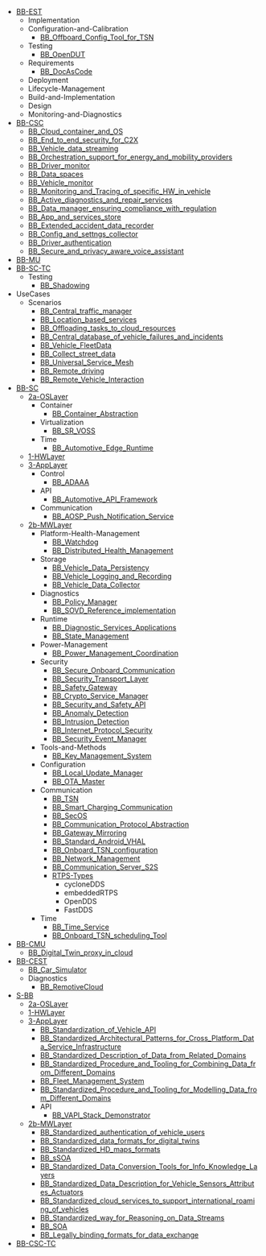 - [BB-EST](/WorkInProgress/BB-EST/README.md)
    - Implementation
    - Configuration-and-Calibration
        - [BB_Offboard_Config_Tool_for_TSN](/WorkInProgress/BB-EST/Configuration-and-Calibration/BB_Offboard_Config_Tool_for_TSN.md)
    - Testing
        - [BB_OpenDUT](/WorkInProgress/BB-EST/Testing/BB_OpenDUT.md)
    - Requirements
        - [BB_DocAsCode](/WorkInProgress/BB-EST/Requirements/BB_DocAsCode.md)
    - Deployment
    - Lifecycle-Management
    - Build-and-Implementation
    - Design
    - Monitoring-and-Diagnostics
- [BB-CSC](/WorkInProgress/BB-CSC/README.md)
    - [BB_Cloud_container_and_OS](/WorkInProgress/BB-CSC/BB_Cloud_container_and_OS.md)
    - [BB_End_to_end_security_for_C2X](/WorkInProgress/BB-CSC/BB_End_to_end_security_for_C2X.md)
    - [BB_Vehicle_data_streaming](/WorkInProgress/BB-CSC/BB_Vehicle_data_streaming.md)
    - [BB_Orchestration_support_for_energy_and_mobility_providers](/WorkInProgress/BB-CSC/BB_Orchestration_support_for_energy_and_mobility_providers.md)
    - [BB_Driver_monitor](/WorkInProgress/BB-CSC/BB_Driver_monitor.md)
    - [BB_Data_spaces](/WorkInProgress/BB-CSC/BB_Data_spaces.md)
    - [BB_Vehicle_monitor](/WorkInProgress/BB-CSC/BB_Vehicle_monitor.md)
    - [BB_Monitoring_and_Tracing_of_specific_HW_in_vehicle](/WorkInProgress/BB-CSC/BB_Monitoring_and_Tracing_of_specific_HW_in_vehicle.md)
    - [BB_Active_diagnostics_and_repair_services](/WorkInProgress/BB-CSC/BB_Active_diagnostics_and_repair_services.md)
    - [BB_Data_manager_ensuring_compliance_with_regulation](/WorkInProgress/BB-CSC/BB_Data_manager_ensuring_compliance_with_regulation.md)
    - [BB_App_and_services_store](/WorkInProgress/BB-CSC/BB_App_and_services_store.md)
    - [BB_Extended_accident_data_recorder](/WorkInProgress/BB-CSC/BB_Extended_accident_data_recorder.md)
    - [BB_Config_and_settngs_collector](/WorkInProgress/BB-CSC/BB_Config_and_settngs_collector.md)
    - [BB_Driver_authentication](/WorkInProgress/BB-CSC/BB_Driver_authentication.md)
    - [BB_Secure_and_privacy_aware_voice_assistant](/WorkInProgress/BB-CSC/BB_Secure_and_privacy_aware_voice_assistant.md)
- [BB-MU](/WorkInProgress/BB-MU/README.md)
- [BB-SC-TC](/WorkInProgress/BB-SC-TC/README.md)
    - Testing
        - [BB_Shadowing](/WorkInProgress/BB-SC-TC/Testing/BB_Shadowing.md)
- UseCases
    - Scenarios
        - [BB_Central_traffic_manager](/WorkInProgress/UseCases/Scenarios/BB_Central_traffic_manager.md)
        - [BB_Location_based_services](/WorkInProgress/UseCases/Scenarios/BB_Location_based_services.md)
        - [BB_Offloading_tasks_to_cloud_resources](/WorkInProgress/UseCases/Scenarios/BB_Offloading_tasks_to_cloud_resources.md)
        - [BB_Central_database_of_vehicle_failures_and_incidents](/WorkInProgress/UseCases/Scenarios/BB_Central_database_of_vehicle_failures_and_incidents.md)
        - [BB_Vehicle_FleetData](/WorkInProgress/UseCases/Scenarios/BB_Vehicle_FleetData.md)
        - [BB_Collect_street_data](/WorkInProgress/UseCases/Scenarios/BB_Collect_street_data.md)
        - [BB_Universal_Service_Mesh](/WorkInProgress/UseCases/Scenarios/BB_Universal_Service_Mesh.md)
        - [BB_Remote_driving](/WorkInProgress/UseCases/Scenarios/BB_Remote_driving.md)
        - [BB_Remote_Vehicle_Interaction](/WorkInProgress/UseCases/Scenarios/BB_Remote_Vehicle_Interaction.md)
- [BB-SC](/WorkInProgress/BB-SC/README.md)
    - [2a-OSLayer](/WorkInProgress/BB-SC/2a-OSLayer/README.md)
        - Container
            - [BB_Container_Abstraction](/WorkInProgress/BB-SC/2a-OSLayer/Container/BB_Container_Abstraction.md)
        - Virtualization
            - [BB_SR_VOSS](/WorkInProgress/BB-SC/2a-OSLayer/Virtualization/BB_SR_VOSS.md)
        - Time
            - [BB_Automotive_Edge_Runtime](/WorkInProgress/BB-SC/2a-OSLayer/Time/BB_Automotive_Edge_Runtime.md)
    - [1-HWLayer](/WorkInProgress/BB-SC/1-HWLayer/README.md)
    - [3-AppLayer](/WorkInProgress/BB-SC/3-AppLayer/README.md)
        - Control
            - [BB_ADAAA](/WorkInProgress/BB-SC/3-AppLayer/Control/BB_ADAAA.md)
        - API
            - [BB_Automotive_API_Framework](/WorkInProgress/BB-SC/3-AppLayer/API/BB_Automotive_API_Framework.md)
        - Communication
            - [BB_AOSP_Push_Notification_Service](/WorkInProgress/BB-SC/3-AppLayer/Communication/BB_AOSP_Push_Notification_Service.md)
    - [2b-MWLayer](/WorkInProgress/BB-SC/2b-MWLayer/README.md)
        - Platform-Health-Management
            - [BB_Watchdog](/WorkInProgress/BB-SC/2b-MWLayer/Platform-Health-Management/BB_Watchdog.md)
            - [BB_Distributed_Health_Management](/WorkInProgress/BB-SC/2b-MWLayer/Platform-Health-Management/BB_Distributed_Health_Management.md)
        - Storage
            - [BB_Vehicle_Data_Persistency](/WorkInProgress/BB-SC/2b-MWLayer/Storage/BB_Vehicle_Data_Persistency.md)
            - [BB_Vehicle_Logging_and_Recording](/WorkInProgress/BB-SC/2b-MWLayer/Storage/BB_Vehicle_Logging_and_Recording.md)
            - [BB_Vehicle_Data_Collector](/WorkInProgress/BB-SC/2b-MWLayer/Storage/BB_Vehicle_Data_Collector.md)
        - Diagnostics
            - [BB_Policy_Manager](/WorkInProgress/BB-SC/2b-MWLayer/Diagnostics/BB_Policy_Manager.md)
            - [BB_SOVD_Reference_implementation](/WorkInProgress/BB-SC/2b-MWLayer/Diagnostics/BB_SOVD_Reference_implementation.md)
        - Runtime
            - [BB_Diagnostic_Services_Applications](/WorkInProgress/BB-SC/2b-MWLayer/Runtime/BB_Diagnostic_Services_Applications.md)
            - [BB_State_Management](/WorkInProgress/BB-SC/2b-MWLayer/Runtime/BB_State_Management.md)
        - Power-Management
            - [BB_Power_Management_Coordination](/WorkInProgress/BB-SC/2b-MWLayer/Power-Management/BB_Power_Management_Coordination.md)
        - Security
            - [BB_Secure_Onboard_Communication](/WorkInProgress/BB-SC/2b-MWLayer/Security/BB_Secure_Onboard_Communication.md)
            - [BB_Security_Transport_Layer](/WorkInProgress/BB-SC/2b-MWLayer/Security/BB_Security_Transport_Layer.md)
            - [BB_Safety_Gateway](/WorkInProgress/BB-SC/2b-MWLayer/Security/BB_Safety_Gateway.md)
            - [BB_Crypto_Service_Manager](/WorkInProgress/BB-SC/2b-MWLayer/Security/BB_Crypto_Service_Manager.md)
            - [BB_Security_and_Safety_API](/WorkInProgress/BB-SC/2b-MWLayer/Security/BB_Security_and_Safety_API.md)
            - [BB_Anomaly_Detection](/WorkInProgress/BB-SC/2b-MWLayer/Security/BB_Anomaly_Detection.md)
            - [BB_Intrusion_Detection](/WorkInProgress/BB-SC/2b-MWLayer/Security/BB_Intrusion_Detection.md)
            - [BB_Internet_Protocol_Security](/WorkInProgress/BB-SC/2b-MWLayer/Security/BB_Internet_Protocol_Security.md)
            - [BB_Security_Event_Manager](/WorkInProgress/BB-SC/2b-MWLayer/Security/BB_Security_Event_Manager.md)
        - Tools-and-Methods
            - [BB_Key_Management_System](/WorkInProgress/BB-SC/2b-MWLayer/Tools-and-Methods/BB_Key_Management_System.md)
        - Configuration
            - [BB_Local_Update_Manager](/WorkInProgress/BB-SC/2b-MWLayer/Configuration/BB_Local_Update_Manager.md)
            - [BB_OTA_Master](/WorkInProgress/BB-SC/2b-MWLayer/Configuration/BB_OTA_Master.md)
        - Communication
            - [BB_TSN](/WorkInProgress/BB-SC/2b-MWLayer/Communication/BB_TSN.md)
            - [BB_Smart_Charging_Communication](/WorkInProgress/BB-SC/2b-MWLayer/Communication/BB_Smart_Charging_Communication.md)
            - [BB_SecOS](/WorkInProgress/BB-SC/2b-MWLayer/Communication/BB_SecOS.md)
            - [BB_Communication_Protocol_Abstraction](/WorkInProgress/BB-SC/2b-MWLayer/Communication/BB_Communication_Protocol_Abstraction.md)
            - [BB_Gateway_Mirroring](/WorkInProgress/BB-SC/2b-MWLayer/Communication/BB_Gateway_Mirroring.md)
            - [BB_Standard_Android_VHAL](/WorkInProgress/BB-SC/2b-MWLayer/Communication/BB_Standard_Android_VHAL.md)
            - [BB_Onboard_TSN_configuration](/WorkInProgress/BB-SC/2b-MWLayer/Communication/BB_Onboard_TSN_configuration.md)
            - [BB_Network_Management](/WorkInProgress/BB-SC/2b-MWLayer/Communication/BB_Network_Management.md)
            - [BB_Communication_Server_S2S](/WorkInProgress/BB-SC/2b-MWLayer/Communication/BB_Communication_Server_S2S.md)
            - [RTPS-Types](/WorkInProgress/BB-SC/2b-MWLayer/Communication/RTPS-Types/RTPS-Types.md)
                - cycloneDDS
                - embeddedRTPS
                - OpenDDS
                - FastDDS
        - Time
            - [BB_Time_Service](/WorkInProgress/BB-SC/2b-MWLayer/Time/BB_Time_Service.md)
            - [BB_Onboard_TSN_scheduling_Tool](/WorkInProgress/BB-SC/2b-MWLayer/Time/BB_Onboard_TSN_scheduling_Tool.md)
- [BB-CMU](/WorkInProgress/BB-CMU/README.md)
    - [BB_Digital_Twin_proxy_in_cloud](/WorkInProgress/BB-CMU/BB_Digital_Twin_proxy_in_cloud.md)
- [BB-CEST](/WorkInProgress/BB-CEST/README.md)
    - [BB_Car_Simulator](/WorkInProgress/BB-CEST/BB_Car_Simulator.md)
    - Diagnostics
        - [BB_RemotiveCloud](/WorkInProgress/BB-CEST/Diagnostics/BB_RemotiveCloud.md)
- [S-BB](/WorkInProgress/S-BB/README.md)
    - [2a-OSLayer](/WorkInProgress/S-BB/2a-OSLayer/README.md)
    - [1-HWLayer](/WorkInProgress/S-BB/1-HWLayer/README.md)
    - [3-AppLayer](/WorkInProgress/S-BB/3-AppLayer/README.md)
        - [BB_Standardization_of_Vehicle_API](/WorkInProgress/S-BB/3-AppLayer/BB_Standardization_of_Vehicle_API.md)
        - [BB_Standardized_Architectural_Patterns_for_Cross_Platform_Data_Service_Infrastructure](/WorkInProgress/S-BB/3-AppLayer/BB_Standardized_Architectural_Patterns_for_Cross_Platform_Data_Service_Infrastructure.md)
        - [BB_Standardized_Description_of_Data_from_Related_Domains](/WorkInProgress/S-BB/3-AppLayer/BB_Standardized_Description_of_Data_from_Related_Domains.md)
        - [BB_Standardized_Procedure_and_Tooling_for_Combining_Data_from_Different_Domains](/WorkInProgress/S-BB/3-AppLayer/BB_Standardized_Procedure_and_Tooling_for_Combining_Data_from_Different_Domains.md)
        - [BB_Fleet_Management_System](/WorkInProgress/S-BB/3-AppLayer/BB_Fleet_Management_System.md)
        - [BB_Standardized_Procedure_and_Tooling_for_Modelling_Data_from_Different_Domains](/WorkInProgress/S-BB/3-AppLayer/BB_Standardized_Procedure_and_Tooling_for_Modelling_Data_from_Different_Domains.md)
        - API
            - [BB_VAPI_Stack_Demonstrator](/WorkInProgress/S-BB/3-AppLayer/API/BB_VAPI_Stack_Demonstrator.md)
    - [2b-MWLayer](/WorkInProgress/S-BB/2b-MWLayer/README.md)
        - [BB_Standardized_authentication_of_vehicle_users](/WorkInProgress/S-BB/2b-MWLayer/BB_Standardized_authentication_of_vehicle_users.md)
        - [BB_Standardized_data_formats_for_digital_twins](/WorkInProgress/S-BB/2b-MWLayer/BB_Standardized_data_formats_for_digital_twins.md)
        - [BB_Standardized_HD_maps_formats](/WorkInProgress/S-BB/2b-MWLayer/BB_Standardized_HD_maps_formats.md)
        - [BB_sSOA](/WorkInProgress/S-BB/2b-MWLayer/BB_sSOA.md)
        - [BB_Standardized_Data_Conversion_Tools_for_Info_Knowledge_Layers](/WorkInProgress/S-BB/2b-MWLayer/BB_Standardized_Data_Conversion_Tools_for_Info_Knowledge_Layers.md)
        - [BB_Standardized_Data_Description_for_Vehicle_Sensors_Attributes_Actuators](/WorkInProgress/S-BB/2b-MWLayer/BB_Standardized_Data_Description_for_Vehicle_Sensors_Attributes_Actuators.md)
        - [BB_Standardized_cloud_services_to_support_international_roaming_of_vehicles](/WorkInProgress/S-BB/2b-MWLayer/BB_Standardized_cloud_services_to_support_international_roaming_of_vehicles.md)
        - [BB_Standardized_way_for_Reasoning_on_Data_Streams](/WorkInProgress/S-BB/2b-MWLayer/BB_Standardized_way_for_Reasoning_on_Data_Streams.md)
        - [BB_SOA](/WorkInProgress/S-BB/2b-MWLayer/BB_SOA.md)
        - [BB_Legally_binding_formats_for_data_exchange](/WorkInProgress/S-BB/2b-MWLayer/BB_Legally_binding_formats_for_data_exchange.md)
- [BB-CSC-TC](/WorkInProgress/BB-CSC-TC/README.md)
